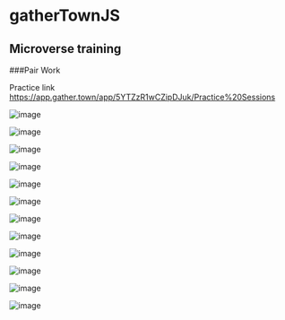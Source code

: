 # gatherTownJS
## Microverse training
###Pair Work

Practice link
https://app.gather.town/app/5YTZzR1wCZipDJuk/Practice%20Sessions

![image](https://user-images.githubusercontent.com/64628178/182293298-4c15b14e-3660-4205-9ca7-a33c22889b39.png)

![image](https://user-images.githubusercontent.com/64628178/182293349-7848db8a-2b6c-464d-9323-43ae5e9c4ca6.png)

![image](https://user-images.githubusercontent.com/64628178/182293422-308eeef7-f918-4e74-81a1-c159bc7fa13d.png)

![image](https://user-images.githubusercontent.com/64628178/182293480-07807a75-e513-454a-a26b-58d601a9fe31.png)

![image](https://user-images.githubusercontent.com/64628178/182293544-e83d25c8-d6b8-4c9c-883b-9da8306a2961.png)

![image](https://user-images.githubusercontent.com/64628178/182293593-25f32034-81f0-4111-beee-2d5199194fb6.png)

![image](https://user-images.githubusercontent.com/64628178/182293633-ead1e390-fe6c-4a09-8f10-d1473cc091e7.png)

![image](https://user-images.githubusercontent.com/64628178/182293651-b42c88ac-8c69-4d0a-b9e6-3780810dd327.png)

![image](https://user-images.githubusercontent.com/64628178/182293693-80cc7a85-6efa-4e63-ae93-96b092aa26ec.png)

![image](https://user-images.githubusercontent.com/64628178/182293722-5671f385-703e-40b5-afc6-ae86565959d0.png)

![image](https://user-images.githubusercontent.com/64628178/182293753-5bb3a3d0-921c-4bfe-b209-7748553893c2.png)

![image](https://user-images.githubusercontent.com/64628178/182293210-3e278c6d-2421-4340-a39b-b09bc5cc0508.png)
